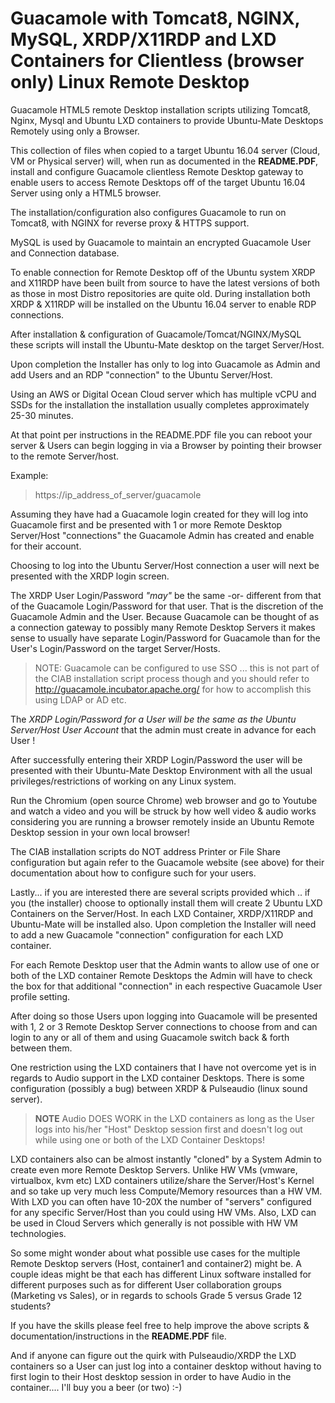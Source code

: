 # Guacamole with Tomcat8, NGINX, MySQL, XRDP/X11RDP and LXD Containers for Clientless (browser only) Linux Remote Desktop
Guacamole HTML5 remote Desktop installation scripts utilizing Tomcat8, Nginx, Mysql and Ubuntu LXD containers to provide Ubuntu-Mate Desktops Remotely using only a Browser.

This collection of files when copied to a target Ubuntu 16.04 server (Cloud, VM or Physical server) will, when run as documented in the **README.PDF**, install and configure Guacamole clientless Remote Desktop gateway to enable users to access Remote Desktops off of the target Ubuntu 16.04 Server using only a HTML5 browser.

The installation/configuration also configures Guacamole to run on Tomcat8, with NGINX for reverse proxy & HTTPS support.

MySQL is used by Guacamole to maintain an encrypted Guacamole User and Connection database.

To enable connection for Remote Desktop off of the Ubuntu system XRDP and X11RDP have been built  from source to have the latest versions of both as those in most Distro repositories are quite old.   During installation both XRDP & X11RDP will be installed on the Ubuntu 16.04 server to enable RDP connections.

After installation & configuration of Guacamole/Tomcat/NGINX/MySQL these scripts will install the Ubuntu-Mate desktop on the target Server/Host.

Upon completion the Installer has only to log into Guacamole as Admin and add Users and an RDP "connection" to the Ubuntu Server/Host.

Using an AWS or Digital Ocean Cloud server which has multiple vCPU and SSDs for the installation the installation usually completes approximately 25-30 minutes.

At that point per instructions in the README.PDF file you can reboot your server & Users can begin logging in via a Browser by pointing their browser to the remote Server/host.

Example:

> https://ip_address_of_server/guacamole

Assuming they have had a Guacamole login created for they will log into Guacamole first and be presented with 1 or more Remote Desktop Server/Host "connections" the Guacamole Admin has created and enable for their account.

Choosing to log into the Ubuntu Server/Host connection a user will next be presented with the XRDP login screen.    

The XRDP User Login/Password *"may"*  be the same -or- different from that of the Guacamole Login/Password for that user.   That is the discretion of the Guacamole Admin and the User.    Because Guacamole can be thought of as a connection gateway to possibly many Remote Desktop Servers it makes sense to usually have separate Login/Password for Guacamole than for the User's Login/Password on the target Server/Hosts.

> NOTE:   Guacamole can be configured to use SSO ... this is not part of the CIAB installation script process though and you should refer to http://guacamole.incubator.apache.org/  for how to accomplish this using LDAP or AD etc.

The *XRDP Login/Password for a User will be the same as the Ubuntu Server/Host User Account* that the admin must create in advance for each User !

After successfully entering their XRDP Login/Password the user will be presented with their Ubuntu-Mate Desktop Environment with all the usual privileges/restrictions of working on any Linux system.

Run the Chromium (open source Chrome) web browser and go to Youtube and watch a video and you will be struck by how well video & audio works considering you are running a browser remotely inside an Ubuntu Remote Desktop session in your own local browser!

The CIAB installation scripts do NOT address Printer or File Share configuration but again refer to the Guacamole website (see above) for their documentation about how to configure such for your users.

Lastly... if you are interested there are several scripts provided which .. if you (the installer) choose to optionally install them will create 2 Ubuntu LXD Containers on the Server/Host.   In each LXD Container, XRDP/X11RDP and Ubuntu-Mate will be installed also.   Upon completion the Installer will need to add a new Guacamole "connection" configuration for each LXD container.

For each Remote Desktop user that the Admin wants to allow use of one or both of the LXD container Remote Desktops the Admin will have to check the box for that additional "connection" in each respective Guacamole User profile setting.

After doing so those Users upon logging into Guacamole will be presented with 1, 2 or 3 Remote Desktop Server connections to choose from and can login to any or all of them and using Guacamole switch back & forth between them.

One restriction using the LXD containers that I have not overcome yet is in regards to Audio support in the LXD container Desktops.   There is some configuration (possibly a bug) between XRDP & Pulseaudio (linux sound server).   

> **NOTE**   Audio DOES WORK in the LXD containers as long as the User logs into his/her "Host" Desktop session first and doesn't log out while using one or both of the LXD Container Desktops!

LXD containers also can be almost instantly "cloned" by a System Admin to create even more Remote Desktop Servers.   Unlike HW VMs (vmware, virtualbox, kvm etc) LXD containers utilize/share the Server/Host's Kernel and so take up very much less Compute/Memory resources than a HW VM.    With LXD you can often have 10-20X the number of "servers" configured for any specific Server/Host than you could using HW VMs.    Also, LXD can be used in Cloud Servers which generally is not possible with HW VM technologies. 

So some might wonder about what possible use cases for the multiple Remote Desktop servers (Host, container1 and container2) might be.   A couple ideas might be that each has different Linux software installed for different purposes such as for different User collaboration groups (Marketing vs Sales),  or in regards to schools Grade 5 versus Grade 12 students?  

If you have the skills please feel free to help improve the above scripts & documentation/instructions in the **README.PDF** file.

And if anyone can figure out the quirk with Pulseaudio/XRDP the LXD containers so a User can just log into a container desktop without having to first login to their Host desktop session in order to have Audio in the container.... I'll buy you a beer (or two)  :-)
